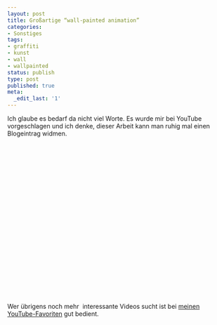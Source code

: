 ```yaml
---
layout: post
title: Großartige “wall-painted animation”
categories:
- Sonstiges
tags:
- graffiti
- kunst
- wall
- wallpainted
status: publish
type: post
published: true
meta:
  _edit_last: '1'
---
```

Ich glaube es bedarf da nicht viel Worte. Es wurde mir bei YouTube vorgeschlagen und ich denke, dieser Arbeit kann man ruhig mal einen Blogeintrag widmen.
<p style="text-align: center;"><object width="425" height="349"><param name="movie" value="http://www.youtube.com/v/uuGaqLT-gO4&hl=de&fs=1&color1=0x2b405b&color2=0x6b8ab6&border=1"></param><param name="allowFullScreen" value="true"></param><embed src="http://www.youtube.com/v/uuGaqLT-gO4&hl=de&fs=1&color1=0x2b405b&color2=0x6b8ab6&border=1" type="application/x-shockwave-flash" allowfullscreen="true" width="425" height="349"></embed></object></p>

Wer übrigens noch mehr  interessante Videos sucht ist bei <a title="BreiteSeites YouTube Favoriten" href="http://www.youtube.com/profile_favorites?user=BreiteSeite" target="_blank">meinen YouTube-Favoriten</a> gut bedient.
